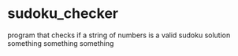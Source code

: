 # sudoku_checker
program that checks if a string of numbers is a valid sudoku solution
something
something
something

